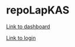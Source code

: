 # repoLapKAS

[Link to dashboard](https://airlangga2403.github.io/repoLapKAS/dashboard)

[Link to login](https://airlangga2403.github.io/repoLapKAS/login)
